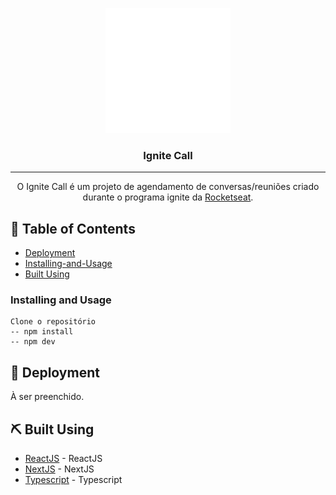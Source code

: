 <p align="center">
  <a href="" rel="noopener">
    <img width=200px height=200px src="./assets/ignite-call.svg" alt="Ignite Call logo">
  </a>
</p>

<h3 align="center">Ignite Call</h3>

---

<p align="center">
  O Ignite Call é um projeto de agendamento de conversas/reuniões criado durante o programa ignite da 
  <a href="https://rocketseat.com.br/" target="_blank">Rocketseat</a>.
</p>

## 📝 Table of Contents

- [Deployment](#deployment)
- [Installing-and-Usage](#installing-and-usage)
- [Built Using](#built_using)


### Installing and Usage

```
Clone o repositório
-- npm install
-- npm dev
```

## 🚀 Deployment <a name = "deployment"></a>

À ser preenchido.

## ⛏️ Built Using <a name = "built_using"></a>

- [ReactJS](https://reactjs.org/) - ReactJS
- [NextJS](https://www.nextjs.org/) - NextJS
- [Typescript](https://www.typescriptlang.org/) - Typescript
